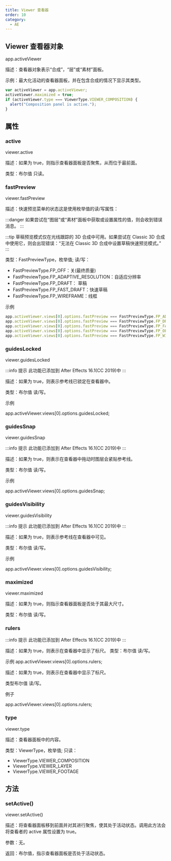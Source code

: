```yaml
---
title: Viewer 查看器
order: 10
category:
  - AE
---
```


## Viewer 查看器对象

app.activeViewer

描述：查看器对象表示“合成”，“层”或“素材”面板。

示例：最大化活动的查看器面板，并在包含合成的情况下显示其类型。

```javascript
var activeViewer = app.activeViewer;
activeViewer.maximized = true;
if (activeViewer.type === ViewerType.VIEWER_COMPOSITION) {
  alert("Composition panel is active.");
}
```

## 属性

### active

viewer.active

描述：如果为 true，则指示查看器面板是否聚焦，从而位于最前面。

类型：布尔值 只读。

### fastPreview

viewer.fastPreview

描述：快速预览菜单的状态这是使用枚举值的读/写属性：

:::danger
如果尝试在“图层”或“素材”面板中获取或设置属性的值，则会收到错误消息。
:::

:::tip
草稿预览模式仅在光线跟踪的 3D 合成中可用。如果尝试在 Classic 3D 合成中使用它，则会出现错误：“无法在 Classic
3D 合成中设置草稿快速预览模式。”
:::

类型：FastPreviewType，枚举值; 读/写：

- FastPreviewType.FP_OFF：关(最终质量)
- FastPreviewType.FP_ADAPTIVE_RESOLUTION：自适应分辨率
- FastPreviewType.FP_DRAFT： 草稿
- FastPreviewType.FP_FAST_DRAFT：快速草稿
- FastPreviewType.FP_WIREFRAME：线框

示例

```javascript
app.activeViewer.views[0].options.fastPreview === FastPreviewType.FP_ADAPTIVE_RESOLUTION;
app.activeViewer.views[0].options.fastPreview === FastPreviewType.FP_DRAFT;
app.activeViewer.views[0].options.fastPreview === FastPreviewType.FP_FAST_DRAFT;
app.activeViewer.views[0].options.fastPreview === FastPreviewType.FP_OFF;
app.activeViewer.views[0].options.fastPreview === FastPreviewType.FP_WIREFRAME;
```

### guidesLocked

viewer.guidesLocked

:::info 提示
此功能已添加到 After Effects 16.1(CC 2019)中
:::

描述：如果为 true，则表示参考线已锁定在查看器中。

类型：布尔值 读/写。

示例

app.activeViewer.views[0].options.guidesLocked;

### guidesSnap

viewer.guidesSnap

:::info 提示
此功能已添加到 After Effects 16.1(CC 2019)中
:::

描述：如果为 true，则表示在查看器中拖动时图层会紧贴参考线。

类型：布尔值 读/写。

示例

app.activeViewer.views[0].options.guidesSnap;

### guidesVisibility

viewer.guidesVisibility

:::info 提示
此功能已添加到 After Effects 16.1(CC 2019)中
:::

描述：如果为 true，则表示参考线在查看器中可见。

类型：布尔值 读/写。

示例

app.activeViewer.views[0].options.guidesVisibility;

### maximized

viewer.maximized

描述：如果为 true，则指示查看器面板是否处于其最大尺寸。

类型：布尔值 读/写。

### rulers

:::info 提示
此功能已添加到 After Effects 16.1(CC 2019)中
:::

描述：如果为 true，则表示在查看器中显示了标尺。 类型：布尔值 读/写。

示例 app.activeViewer.views[0].options.rulers;

描述：如果为 true，则表示在查看器中显示了标尺。

类型布尔值 读/写。

例子

app.activeViewer.views[0].options.rulers;

### type

viewer.type

描述：查看器面板中的内容。

类型：ViewerType，枚举值; 只读：

- ViewerType.VIEWER_COMPOSITION
- ViewerType.VIEWER_LAYER
- ViewerType.VIEWER_FOOTAGE

## 方法

### setActive()

viewer.setActive()

描述：将查看器面板移到前面并对其进行聚焦，使其处于活动状态。调用此方法会将查看者的 active 属性设置为 true。

参数：无。

返回：布尔值，指示查看器面板是否处于活动状态。
